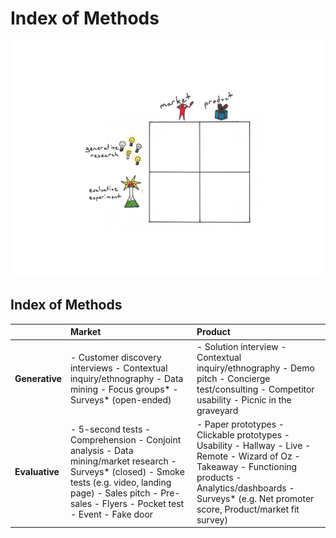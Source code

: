 # Index of Methods

![](../.gitbook/assets/illustration-lean-startup-playbook-empty-index-of-methods.png)

## Index of Methods

|  | **Market** | **Product** |
| :--- | :--- | :--- |
| **Generative** | - Customer discovery interviews   - Contextual inquiry/ethnography   - Data mining   - Focus groups\*   - Surveys\* \(open-ended\) | - Solution interview   - Contextual inquiry/ethnography   - Demo pitch   - Concierge test/consulting   - Competitor usability   - Picnic in the graveyard |
| **Evaluative** | - 5-second tests   - Comprehension   - Conjoint analysis   - Data mining/market research   - Surveys\* \(closed\)   - Smoke tests \(e.g. video, landing page\)   - Sales pitch   - Pre-sales   - Flyers   - Pocket test   - Event   - Fake door | - Paper prototypes   - Clickable prototypes   - Usability   - Hallway   - Live   - Remote   - Wizard of Oz   - Takeaway   - Functioning products   - Analytics/dashboards   - Surveys\* \(e.g. Net promoter score, Product/market fit survey\) |

